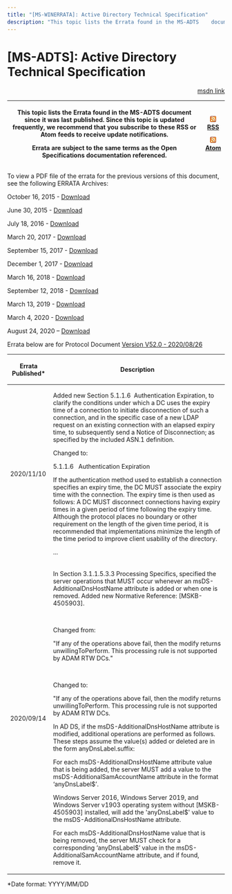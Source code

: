 ```yaml
---
title: "[MS-WINERRATA]: Active Directory Technical Specification"
description: "This topic lists the Errata found in the MS-ADTS    document since it was last published. Since this topic is updated    frequently, we recommend"
---
```


# [MS-ADTS]: Active Directory Technical Specification

<p align="right"><a href="https://msdn.microsoft.com/en-us/library/fe563333-6e4f-4198-9bf5-741a523cd0d7">msdn link</a></p>
<p> </p>

<table>
 <thead>
  <tr>
   <th>
   <p>This topic lists the Errata found in the MS-ADTS
   document since it was last published. Since this topic is updated
   frequently, we recommend that you subscribe to these RSS or Atom feeds to
   receive update notifications.</p>
   <p>Errata are subject to the same terms as the
   Open Specifications documentation referenced.</p>
   </th>
   <th>
   <p><img id="Picture 111" src="MS-WINERRATA_files/image001.png"><span><a href="http://blogs.msdn.com/b/protocol_content_errata/rss.aspx">RSS</a></span>
   </p>
   <p><img id="Picture 110" src="MS-WINERRATA_files/image001.png"><span><a href="http://blogs.msdn.com/b/protocol_content_errata/atom.aspx">Atom</a></span>
   </p>
   </th>
  </tr>
 </thead>
</table>

<p>To view a PDF file of the errata for the previous versions
of this document, see the following ERRATA Archives:</p>

<p>October 16, 2015 - <span><a href="http://go.microsoft.com/fwlink/?LinkID=690377">Download</a></span></p>

<p>June 30, 2015 - <span><a href="http://go.microsoft.com/fwlink/?LinkId=617579">Download</a></span></p>

<p>July 18, 2016 - <span><a href="http://go.microsoft.com/fwlink/?LinkId=822549">Download</a> </span></p>

<p>March 20, 2017 - <span><a href="https://winprotocoldoc.blob.core.windows.net/productionwindowsarchives/MS-WINERRATA/%5bMS-WINERRATA%5d-170320.pdf">Download</a></span></p>

<p>September 15, 2017 - <span><a href="https://winprotocoldoc.blob.core.windows.net/productionwindowsarchives/MS-WINERRATA/%5bMS-WINERRATA%5d-170915.pdf">Download</a></span></p>

<p>December 1, 2017 - <span><a href="https://winprotocoldoc.blob.core.windows.net/productionwindowsarchives/MS-WINERRATA/%5bMS-WINERRATA%5d-171201.pdf">Download</a>
</span></p>

<p>March 16, 2018 - <span><a href="https://winprotocoldoc.blob.core.windows.net/productionwindowsarchives/MS-WINERRATA/%5bMS-WINERRATA%5d-180316.pdf">Download</a>
</span></p>

<p>September 12, 2018 - <span><a href="https://winprotocoldoc.blob.core.windows.net/productionwindowsarchives/MS-WINERRATA/%5bMS-WINERRATA%5d-180912.pdf">Download</a></span>
</p>

<p>March 13, 2019 - <span><a href="https://winprotocoldoc.blob.core.windows.net/productionwindowsarchives/MS-WINERRATA/%5bMS-WINERRATA%5d-190313.pdf">Download</a></span>
</p>

<p>March 4, 2020 - <span><a href="https://winprotocoldoc.blob.core.windows.net/productionwindowsarchives/MS-WINERRATA/%5bMS-WINERRATA%5d-200304.pdf">Download</a></span></p>

<p>August 24, 2020 – <span><a href="https://winprotocoldoc.blob.core.windows.net/productionwindowsarchives/MS-WINERRATA/%5bMS-WINERRATA%5d-200824.pdf">Download</a></span></p>

<p>Errata below are for Protocol Document <span><a href="https://docs.microsoft.com/en-us/openspecs/windows_protocols/ms-adts/d2435927-0999-4c62-8c6d-13ba31a52e1a">Version
V52.0 - 2020/08/26</a></span></p>

<table><thead>
  <tr>
   <th>
   <p>Errata Published*</p>
   </th>
   <th>
   <p>Description</p>
   </th>
  </tr>
 </thead><tbody><tr>
  <td>
  <p>2020/11/10</p>
  </td>
  <td>
  <p>Added new Section 5.1.1.6  Authentication
  Expiration, to clarify the conditions under which a DC uses the expiry
  time of a connection to initiate disconnection of such a connection, and in
  the specific case of a new LDAP request on an existing connection with an
  elapsed expiry time, to subsequently send a Notice of Disconnection; as specified
  by the included ASN.1 definition.</p>
  <p> </p>
  <p>Changed to:</p>
  <p> </p>
  <p>5.1.1.6   Authentication Expiration</p>
  <p> </p>
  <p>If the authentication method used to establish a
  connection specifies an expiry time, the DC MUST associate the expiry time
  with the connection. The expiry time is then used as follows: A DC MUST
  disconnect connections having expiry times in a given period of time
  following the expiry time. Although the protocol places no boundary or other
  requirement on the length of the given time period, it is recommended that
  implementations minimize the length of the time period to improve client
  usability of the directory. </p>
  <p>...</p>
  </td>
 </tr><tr>
  <td>
  <p>2020/09/14</p>
  </td>
  <td>
  <p>In Section 3.1.1.5.3.3 Processing Specifics, specified
  the server operations that MUST occur whenever an msDS-AdditionalDnsHostName
  attribute is added or when one is removed. Added new Normative Reference:
  [MSKB-4505903].</p>
  <p>&#8203;</p>
  <p>Changed from:</p>
  <p> </p>
  <p>&quot;If any of the operations above fail, then the
  modify returns unwillingToPerform. This processing rule is not supported by
  ADAM RTW DCs.&quot;&#8203;</p>
  <p>&#8203;</p>
  <p>Changed to:</p>
  <p> </p>
  <p>&quot;If any of the operations above fail, then the
  modify returns unwillingToPerform. This processing rule is not supported by
  ADAM RTW DCs.</p>
  <p>In AD DS, if the msDS-AdditionalDnsHostName attribute
  is modified, additional operations are performed as follows. These steps assume
  the value(s) added or deleted are in the form anyDnsLabel.suffix:</p>
  <p>For each msDS-AdditionalDnsHostName attribute value
  that is being added, the server MUST add a value to the
  msDS-AdditionalSamAccountName attribute in the format ‘anyDnsLabel$’.</p>
  <p>Windows Server 2016, Windows Server 2019, and Windows
  Server v1903 operating system without [MSKB-4505903] installed, will add the
  'anyDnsLabel$' value to the msDS-AdditionalDnsHostName attribute.</p>
  <p>For each msDS-AdditionalDnsHostName value that is
  being removed, the server MUST check for a corresponding ‘anyDnsLabel$’ value
  in the msDS-AdditionalSamAccountName attribute, and if found, remove it.</p>
  </td>
 </tr></tbody></table>

<p>*Date format: YYYY/MM/DD</p>


                